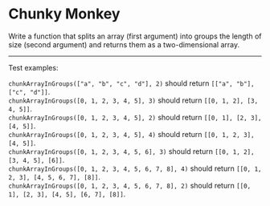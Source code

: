 # Chunky Monkey

Write a function that splits an array (first argument) into groups the length of size (second argument) and returns them as a two-dimensional array.

---

Test examples:

`chunkArrayInGroups(["a", "b", "c", "d"], 2)` should return `[["a", "b"], ["c", "d"]]`.\
`chunkArrayInGroups([0, 1, 2, 3, 4, 5], 3)` should return `[[0, 1, 2], [3, 4, 5]]`.\
`chunkArrayInGroups([0, 1, 2, 3, 4, 5], 2)` should return `[[0, 1], [2, 3], [4, 5]]`.\
`chunkArrayInGroups([0, 1, 2, 3, 4, 5], 4)` should return `[[0, 1, 2, 3], [4, 5]]`.\
`chunkArrayInGroups([0, 1, 2, 3, 4, 5, 6], 3)` should return `[[0, 1, 2], [3, 4, 5], [6]]`.\
`chunkArrayInGroups([0, 1, 2, 3, 4, 5, 6, 7, 8], 4)` should return `[[0, 1, 2, 3], [4, 5, 6, 7], [8]]`.\
`chunkArrayInGroups([0, 1, 2, 3, 4, 5, 6, 7, 8], 2)` should return `[[0, 1], [2, 3], [4, 5], [6, 7], [8]]`.
